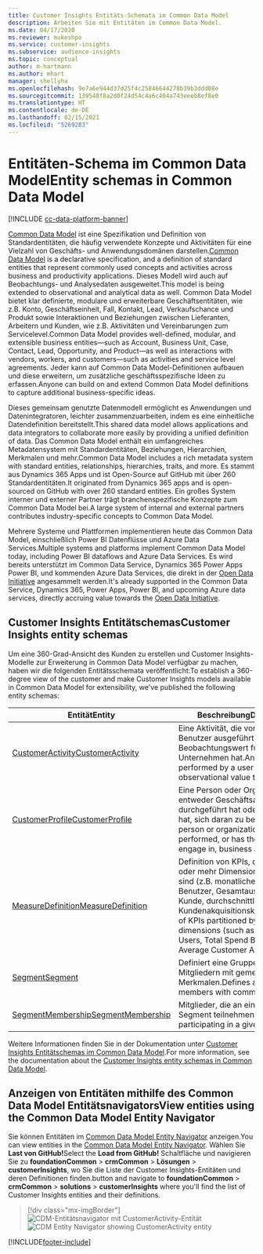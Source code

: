 ```yaml
---
title: Customer Insights Entitäts-Schemata im Common Data Model
description: Arbeiten Sie mit Entitäten im Common Data Model.
ms.date: 04/17/2020
ms.reviewer: mukeshpo
ms.service: customer-insights
ms.subservice: audience-insights
ms.topic: conceptual
author: m-hartmann
ms.author: mhart
manager: shellyha
ms.openlocfilehash: 9e7a6e944d37d25f4c25846644278b39b3ddd08e
ms.sourcegitcommit: 139548f8a2d0f24d54c4a6c404a743eeeb8ef8e0
ms.translationtype: HT
ms.contentlocale: de-DE
ms.lasthandoff: 02/15/2021
ms.locfileid: "5269283"
---
```

# <a name="entity-schemas-in-common-data-model"></a><span data-ttu-id="f90e9-103">Entitäten-Schema im Common Data Model</span><span class="sxs-lookup"><span data-stu-id="f90e9-103">Entity schemas in Common Data Model</span></span>

[!INCLUDE [cc-data-platform-banner](../includes/cc-data-platform-banner.md)]

<span data-ttu-id="f90e9-104">[Common Data Model](https://docs.microsoft.com/common-data-model/) ist eine Spezifikation und Definition von Standardentitäten, die häufig verwendete Konzepte und Aktivitäten für eine Vielzahl von Geschäfts- und Anwendungsdomänen darstellen.</span><span class="sxs-lookup"><span data-stu-id="f90e9-104">[Common Data Model](https://docs.microsoft.com/common-data-model/) is a declarative specification, and a definition of standard entities that represent commonly used concepts and activities across business and productivity applications.</span></span> <span data-ttu-id="f90e9-105">Dieses Modell wird auch auf Beobachtungs- und Analysedaten ausgeweitet.</span><span class="sxs-lookup"><span data-stu-id="f90e9-105">This model is being extended to observational and analytical data as well.</span></span> <span data-ttu-id="f90e9-106">Common Data Model bietet klar definierte, modulare und erweiterbare Geschäftsentitäten, wie z.B. Konto, Geschäftseinheit, Fall, Kontakt, Lead, Verkaufschance und Produkt sowie Interaktionen und Beziehungen zwischen Lieferanten, Arbeitern und Kunden, wie z.B. Aktivitäten und Vereinbarungen zum Servicelevel.</span><span class="sxs-lookup"><span data-stu-id="f90e9-106">Common Data Model provides well-defined, modular, and extensible business entities—such as Account, Business Unit, Case, Contact, Lead, Opportunity, and Product—as well as interactions with vendors, workers, and customers—such as activities and service level agreements.</span></span> <span data-ttu-id="f90e9-107">Jeder kann auf Common Data Model-Definitionen aufbauen und diese erweitern, um zusätzliche geschäftsspezifische Ideen zu erfassen.</span><span class="sxs-lookup"><span data-stu-id="f90e9-107">Anyone can build on and extend Common Data Model definitions to capture additional business-specific ideas.</span></span>

<span data-ttu-id="f90e9-108">Dieses gemeinsam genutzte Datenmodell ermöglicht es Anwendungen und Datenintegratoren, leichter zusammenzuarbeiten, indem es eine einheitliche Datendefinition bereitstellt.</span><span class="sxs-lookup"><span data-stu-id="f90e9-108">This shared data model allows applications and data integrators to collaborate more easily by providing a unified definition of data.</span></span> <span data-ttu-id="f90e9-109">Das Common Data Model enthält ein umfangreiches Metadatensystem mit Standardentitäten, Beziehungen, Hierarchien, Merkmalen und mehr.</span><span class="sxs-lookup"><span data-stu-id="f90e9-109">Common Data Model includes a rich metadata system with standard entities, relationships, hierarchies, traits, and more.</span></span> <span data-ttu-id="f90e9-110">Es stammt aus Dynamics 365 Apps und ist Open-Source auf GitHub mit über 260 Standardentitäten.</span><span class="sxs-lookup"><span data-stu-id="f90e9-110">It originated from Dynamics 365 apps and is open-sourced on GitHub with over 260 standard entities.</span></span> <span data-ttu-id="f90e9-111">Ein großes System interner und externer Partner trägt branchenspezifische Konzepte zum Common Data Model bei.</span><span class="sxs-lookup"><span data-stu-id="f90e9-111">A large system of internal and external partners contributes industry-specific concepts to Common Data Model.</span></span>

<span data-ttu-id="f90e9-112">Mehrere Systeme und Plattformen implementieren heute das Common Data Model, einschließlich Power BI Datenflüsse und Azure Data Services.</span><span class="sxs-lookup"><span data-stu-id="f90e9-112">Multiple systems and platforms implement Common Data Model today, including Power BI dataflows and Azure Data Services.</span></span> <span data-ttu-id="f90e9-113">Es wird bereits unterstützt im Common Data Service, Dynamics 365 Power Apps Power BI, und kommenden Azure Data Services, die direkt in der [Open Data Initiative](https://www.microsoft.com/open-data-initiative) angesammelt werden.</span><span class="sxs-lookup"><span data-stu-id="f90e9-113">It's already supported in the Common Data Service, Dynamics 365, Power Apps, Power BI, and upcoming Azure data services, directly accruing value towards the [Open Data Initiative](https://www.microsoft.com/open-data-initiative).</span></span>

## <a name="customer-insights-entity-schemas"></a><span data-ttu-id="f90e9-114">Customer Insights Entitätschemas</span><span class="sxs-lookup"><span data-stu-id="f90e9-114">Customer Insights entity schemas</span></span>

<span data-ttu-id="f90e9-115">Um eine 360-Grad-Ansicht des Kunden zu erstellen und Customer Insights-Modelle zur Erweiterung in Common Data Model verfügbar zu machen, haben wir die folgenden Entitätsschemata veröffentlicht:</span><span class="sxs-lookup"><span data-stu-id="f90e9-115">To establish a 360-degree view of the customer and make Customer Insights models available in Common Data Model for extensibility, we've published the following entity schemas:</span></span>

| <span data-ttu-id="f90e9-116">Entität</span><span class="sxs-lookup"><span data-stu-id="f90e9-116">Entity</span></span> | <span data-ttu-id="f90e9-117">Beschreibung</span><span class="sxs-lookup"><span data-stu-id="f90e9-117">Description</span></span> |
|---------|---------|
|[<span data-ttu-id="f90e9-118">CustomerActivity</span><span class="sxs-lookup"><span data-stu-id="f90e9-118">CustomerActivity</span></span>](https://docs.microsoft.com/common-data-model/schema/core/applicationcommon/foundationcommon/crmcommon/solutions/customerinsights/customeractivity) | <span data-ttu-id="f90e9-119">Eine Aktivität, die von einem Benutzer ausgeführt wird und einen Beobachtungswert für das Unternehmen hat.</span><span class="sxs-lookup"><span data-stu-id="f90e9-119">An activity performed by a user that has observational value to the business.</span></span> |
|[<span data-ttu-id="f90e9-120">CustomerProfile</span><span class="sxs-lookup"><span data-stu-id="f90e9-120">CustomerProfile</span></span>](https://docs.microsoft.com/common-data-model/schema/core/applicationcommon/foundationcommon/crmcommon/solutions/customerinsights/customerprofile) | <span data-ttu-id="f90e9-121">Eine Person oder Organisation, die entweder Geschäftsaktivitäten durchgeführt hat oder das Potenzial hat, sich daran zu beteiligen.</span><span class="sxs-lookup"><span data-stu-id="f90e9-121">A person or organization that either performed, or has the potential to engage in, business activities.</span></span> |
|[<span data-ttu-id="f90e9-122">MeasureDefinition</span><span class="sxs-lookup"><span data-stu-id="f90e9-122">MeasureDefinition</span></span>](https://docs.microsoft.com/common-data-model/schema/core/applicationcommon/foundationcommon/crmcommon/solutions/customerinsights/measuredefinition) | <span data-ttu-id="f90e9-123">Definition von KPIs, die durch null oder mehr Dimensionen unterteilt sind (z.B. monatliche aktive Benutzer, Gesamtausgaben nach Kunde, durchschnittliche Kundenakquisitionskosten)</span><span class="sxs-lookup"><span data-stu-id="f90e9-123">Definition of KPIs partitioned by zero or more dimensions (such as Monthly Active Users, Total Spend By Customer, Average Customer Acquisition Cost)</span></span> |
|[<span data-ttu-id="f90e9-124">Segment</span><span class="sxs-lookup"><span data-stu-id="f90e9-124">Segment</span></span>](https://docs.microsoft.com/common-data-model/schema/core/applicationcommon/foundationcommon/crmcommon/solutions/customerinsights/segment) | <span data-ttu-id="f90e9-125">Definiert eine Gruppe von Mitgliedern mit gemeinsamen Merkmalen.</span><span class="sxs-lookup"><span data-stu-id="f90e9-125">Defines a group of members with common traits.</span></span> |
|[<span data-ttu-id="f90e9-126">SegmentMembership</span><span class="sxs-lookup"><span data-stu-id="f90e9-126">SegmentMembership</span></span>](https://docs.microsoft.com/common-data-model/schema/core/applicationcommon/foundationcommon/crmcommon/solutions/customerinsights/segmentmembership) | <span data-ttu-id="f90e9-127">Mitglieder, die an einem bestimmten Segment teilnehmen.</span><span class="sxs-lookup"><span data-stu-id="f90e9-127">Members participating in a given segment.</span></span> |

<span data-ttu-id="f90e9-128">Weitere Informationen finden Sie in der Dokumentation unter [Customer Insights Entitätschemas im Common Data Model](https://docs.microsoft.com/common-data-model/schema/core/applicationcommon/foundationcommon/crmcommon/solutions/customerinsights/overview).</span><span class="sxs-lookup"><span data-stu-id="f90e9-128">For more information, see the documentation about the [Customer Insights entity schemas in Common Data Model](https://docs.microsoft.com/common-data-model/schema/core/applicationcommon/foundationcommon/crmcommon/solutions/customerinsights/overview).</span></span>

## <a name="view-entities-using-the-common-data-model-entity-navigator"></a><span data-ttu-id="f90e9-129">Anzeigen von Entitäten mithilfe des Common Data Model Entitätsnavigators</span><span class="sxs-lookup"><span data-stu-id="f90e9-129">View entities using the Common Data Model Entity Navigator</span></span>

<span data-ttu-id="f90e9-130">Sie können Entitäten im [Common Data Model Entity Navigator](https://microsoft.github.io/CDM/) anzeigen.</span><span class="sxs-lookup"><span data-stu-id="f90e9-130">You can view entities in the [Common Data Model Entity Navigator](https://microsoft.github.io/CDM/).</span></span> <span data-ttu-id="f90e9-131">Wählen Sie **Last von GitHub!**</span><span class="sxs-lookup"><span data-stu-id="f90e9-131">Select the **Load from GitHub!**</span></span> <span data-ttu-id="f90e9-132">Schaltfläche und navigieren Sie zu **foundationCommon** > **crmCommon** > **Lösungen** > **customerInsights**,  wo Sie die Liste der Customer Insights-Entitäten und deren Definitionen finden.</span><span class="sxs-lookup"><span data-stu-id="f90e9-132">button and navigate to **foundationCommon** > **crmCommon** > **solutions** > **customerInsights** where you'll find the list of Customer Insights entities and their definitions.</span></span>
> [!div class="mx-imgBorder"]
> <span data-ttu-id="f90e9-133">![CDM-Entitätsnavigator mit CustomerActivity-Entität](media/CDM-entity-navigator.png "CDM-Entitätsnavigator mit CustomerActivity-Entität")</span><span class="sxs-lookup"><span data-stu-id="f90e9-133">![CDM Entity Navigator showing CustomerActivity entity](media/CDM-entity-navigator.png "CDM Entity Navigator showing CustomerActivity entity")</span></span>


[!INCLUDE[footer-include](../includes/footer-banner.md)]
